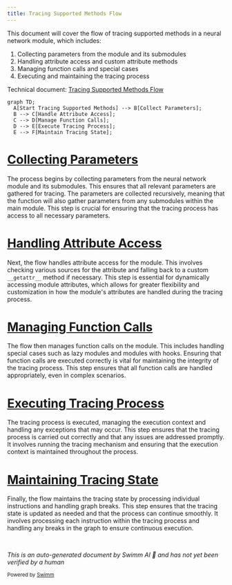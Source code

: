```yaml
---
title: Tracing Supported Methods Flow
---
```

This document will cover the flow of tracing supported methods in a neural network module, which includes:

1. Collecting parameters from the module and its submodules
2. Handling attribute access and custom attribute methods
3. Managing function calls and special cases
4. Executing and maintaining the tracing process

Technical document: <SwmLink doc-title="Tracing Supported Methods Flow">[Tracing Supported Methods Flow](/.swm/tracing-supported-methods-flow.tc7nm5xy.sw.md)</SwmLink>

```mermaid
graph TD;
  A[Start Tracing Supported Methods] --> B[Collect Parameters];
  B --> C[Handle Attribute Access];
  C --> D[Manage Function Calls];
  D --> E[Execute Tracing Process];
  E --> F[Maintain Tracing State];
```

# [Collecting Parameters](https://app.swimm.io/repos/Z2l0aHViJTNBJTNBcHl0b3JjaC1hdXRvZG9jcy1kZW1vJTNBJTNBU3dpbW0tRGVtbw==/docs/tc7nm5xy#collect_parameters)

The process begins by collecting parameters from the neural network module and its submodules. This ensures that all relevant parameters are gathered for tracing. The parameters are collected recursively, meaning that the function will also gather parameters from any submodules within the main module. This step is crucial for ensuring that the tracing process has access to all necessary parameters.

# [Handling Attribute Access](https://app.swimm.io/repos/Z2l0aHViJTNBJTNBcHl0b3JjaC1hdXRvZG9jcy1kZW1vJTNBJTNBU3dpbW0tRGVtbw==/docs/tc7nm5xy#var_getattr)

Next, the flow handles attribute access for the module. This involves checking various sources for the attribute and falling back to a custom `__getattr__` method if necessary. This step is essential for dynamically accessing module attributes, which allows for greater flexibility and customization in how the module's attributes are handled during the tracing process.

# [Managing Function Calls](https://app.swimm.io/repos/Z2l0aHViJTNBJTNBcHl0b3JjaC1hdXRvZG9jcy1kZW1vJTNBJTNBU3dpbW0tRGVtbw==/docs/tc7nm5xy#call_function)

The flow then manages function calls on the module. This includes handling special cases such as lazy modules and modules with hooks. Ensuring that function calls are executed correctly is vital for maintaining the integrity of the tracing process. This step ensures that all function calls are handled appropriately, even in complex scenarios.

# [Executing Tracing Process](https://app.swimm.io/repos/Z2l0aHViJTNBJTNBcHl0b3JjaC1hdXRvZG9jcy1kZW1vJTNBJTNBU3dpbW0tRGVtbw==/docs/tc7nm5xy#run)

The tracing process is executed, managing the execution context and handling any exceptions that may occur. This step ensures that the tracing process is carried out correctly and that any issues are addressed promptly. It involves running the tracing mechanism and ensuring that the execution context is maintained throughout the process.

# [Maintaining Tracing State](https://app.swimm.io/repos/Z2l0aHViJTNBJTNBcHl0b3JjaC1hdXRvZG9jcy1kZW1vJTNBJTNBU3dpbW0tRGVtbw==/docs/tc7nm5xy#step)

Finally, the flow maintains the tracing state by processing individual instructions and handling graph breaks. This step ensures that the tracing state is updated as needed and that the process can continue smoothly. It involves processing each instruction within the tracing process and handling any breaks in the graph to ensure continuous execution.

&nbsp;

*This is an auto-generated document by Swimm AI 🌊 and has not yet been verified by a human*

<SwmMeta version="3.0.0" repo-id="Z2l0aHViJTNBJTNBcHl0b3JjaC1hdXRvZG9jcy1kZW1vJTNBJTNBU3dpbW0tRGVtbw==" repo-name="pytorch-autodocs-demo"><sup>Powered by [Swimm](https://app.swimm.io/)</sup></SwmMeta>
